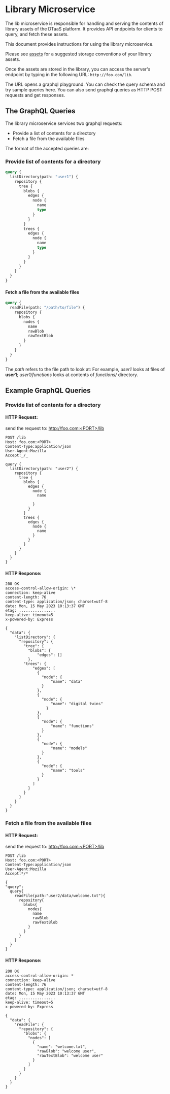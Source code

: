 # Library Microservice

The lib microservice is responsible for handling and serving the contents of library assets of the DTaaS platform. It provides API endpoints for clients to query, and fetch these assets.

This document provides instructions for using the library microservice.

Please see [assets](/user/servers/lib/assets.md) for a suggested storage conventions of your library assets.

Once the assets are stored in the library, you can access the server's endpoint by typing in the following URL: `http://foo.com/lib`.

The URL opens a graphql playground. You can check the query schema and try sample queries here. You can also send graphql queries as HTTP POST requests and get responses.

## The GraphQL Queries

The library microservice services two graphql requests:

* Provide a list of contents for a directory
* Fetch a file from the available files

The format of the accepted queries are:

### Provide list of contents for a directory

```graphql
query {
  listDirectory(path: "user1") {
    repository {
      tree {
        blobs {
          edges {
            node {
              name
              type
            }
          }
        }
        trees {
          edges {
            node {
              name
              type
            }
          }
        }
      }
    }
  }
}
```

#### Fetch a file from the available files

```graphql
query {
  readFile(path: "/path/to/file") {
    repository {
      blobs {
        nodes {
          name
          rawBlob
          rawTextBlob
        }
      }
    }
  }
}
```

The _path_ refers to the file path to look at: For example, _user1_ looks at files of **user1**; _user1/functions_ looks at contents of _functions/_ directory.

## Example GraphQL Queries

### Provide list of contents for a directory

#### HTTP Request:

send the request to: http://foo.com:<PORT>/lib

```http
POST /lib
Host: foo.com:<PORT>
Content-Type:application/json
User-Agent:Mozilla
Accept:_/_

query {
  listDirectory(path: "user2") {
    repository {
      tree {
        blobs {
          edges {
            node {
              name

            }
          }
        }
        trees {
          edges {
            node {
              name
            }
          }
        }
      }
    }
  }
}
```

#### HTTP Response:

```http
200 OK
access-control-allow-origin: \*
connection: keep-alive
content-length: 76
content-type: application/json; charset=utf-8
date: Mon, 15 May 2023 10:13:37 GMT
etag: ................
keep-alive: timeout=5
x-powered-by: Express

{
  "data": {
    "listDirectory": {
      "repository": {
        "tree": {
          "blobs": {
              "edges": []
          },
        "trees": {
            "edges": [
              {
                "node": {
                    "name": "data"
                }
              },
              {
                "node": {
                    "name": "digital twins"
                  }
              },
              {
                "node": {
                    "name": "functions"
                }
              },
              {
                "node": {
                    "name": "models"
                }
              },
              {
                "node": {
                    "name": "tools"
                }
              }
            ]
          }
        }
      }
    }
  }
}

```

### Fetch a file from the available files

#### HTTP Request:

send the request to: http://foo.com:<PORT>/lib

```http
POST /lib
Host: foo.com:<PORT>
Content-Type:application/json
User-Agent:Mozilla
Accept:*/*

{
"query":
  query{
    readFile(path:"user2/data/welcome.txt"){
      repository{
        blobs{
          nodes{
            name
            rawBlob
            rawTextBlob
          }
        }
      }
    }
  }
}
```

#### HTTP Response:

```http
200 OK
access-control-allow-origin: *
connection: keep-alive
content-length: 76
content-type: application/json; charset=utf-8
date: Mon, 15 May 2023 10:13:37 GMT
etag: ................
keep-alive: timeout=5
x-powered-by: Express

{
  "data": {
    "readFile": {
      "repository": {
        "blobs": {
          "nodes": [
            {
              "name": "welcome.txt",
              "rawBlob": "welcome user",
              "rawTextBlob": "welcome user"
            }
          ]
        }
      }
    }
  }
}

```
